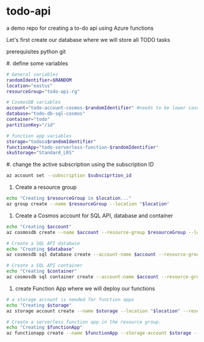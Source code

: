 # todo-api
a demo repo for creating a to-do api using Azure functions

Let's first create our database where we will store all TODO tasks

prerequisites
python
git

#. define some variables

```bash
# General variables
randomIdentifier=$RANDOM
location="eastus"
resourceGroup="todo-api-rg"

# CosmosDB variables
account="todo-account-cosmos-$randomIdentifier" #needs to be lower case
database="todo-db-sql-cosmos"
container="todo"
partitionKey="/id"

# function app variables
storage="todosa$randomIdentifier"
functionApp="todo-serverless-function-$randomIdentifier"
skuStorage="Standard_LRS"
```

#. change the active subscription using the subscription ID
```bash
az account set --subscription $subsciprtion_id
```

1. Create a resource group
```bash
echo "Creating $resourceGroup in $location..."
az group create --name $resourceGroup --location "$location"
```

1. Create a Cosmos account for SQL API, database and container
```bash
echo "Creating $account"
az cosmosdb create --name $account --resource-group $resourceGroup --locations regionName="$location"

# Create a SQL API database
echo "Creating $database"
az cosmosdb sql database create --account-name $account --resource-group $resourceGroup --name $database

# Create a SQL API container
echo "Creating $container"
az cosmosdb sql container create --account-name $account --resource-group $resourceGroup --database-name $database --name $container --partition-key-path $partitionKey
```

1. create Function App where we will deploy our functions
```bash
# a storage account is needed for function apps
echo "Creating $storage"
az storage account create --name $storage --location "$location" --resource-group $resourceGroup --sku $skuStorage

# Create a serverless function app in the resource group.
echo "Creating $functionApp"
az functionapp create --name $functionApp --storage-account $storage --consumption-plan-location "$location" --resource-group $resourceGroup --os-type Linux --functions-version 3 --runtime python --runtime-version 3.8
```
